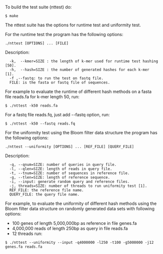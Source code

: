 To build the test suite (nttest) do:
```
$ make
```
The nttest suite has the options for runtime test and uniformity test. 

For the runtime test the program has the following options:
```
./nttest [OPTIONS] ... [FILE]
```
Description:
```
  -k,  --kmer=SIZE : the length of k-mer used for runtime test hashing [50].
  -h,  --hash=SIZE : the number of generated hashes for each k-mer [1].
  -f ,--fastq: to run the test on fastq file.
  FILE: is the fasta or fastq file of sequences.
```
For example to evaluate the runtime of different hash methods on a fasta file reads.fa for k-mer length 50, run:
```
$ ./nttest -k50 reads.fa 
```
For a fastq file reads.fq, just add --fastq option, run:
```
$ ./nttest -k50 --fastq reads.fq 
```

For the uniformity test using the Bloom filter data structure the program has the following options:
```
./nttest --uniformity [OPTIONS] ... [REF_FILE] [QUERY_FILE]
```

Description:
```
  -q, --qnum=SIZE: number of queries in query file.
  -l, --qlen=SIZE: length of reads in query file.
  -t, --tnum=SIZE: number of sequences in reference file.
  -g, --tlen=SIZE: length of reference sequence.
  -i, --input: generate random query and reference files.
  -j, threads=SIZE: number of threads to run uniformity test [1].
  REF_FILE: the reference file name.
  QUERY_FILE: the query file name.
```
For example, to evaluate the uniformity of different hash methods using the Bloom filter data structure on randomly generated data sets with following options:
* 100 genes of length 5,000,000bp as reference in file genes.fa
* 4,000,000 reads of length 250bp as query in file reads.fa
* 12 threads
run:
```
$ ./nttest --uniformity --input -q4000000 -l250 -t100 -g5000000 -j12 genes.fa reads.fa 
```
